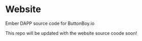 # Website
Ember DAPP source code for ButtonBoy.io

This repo will be updated with the website source coode soon!
